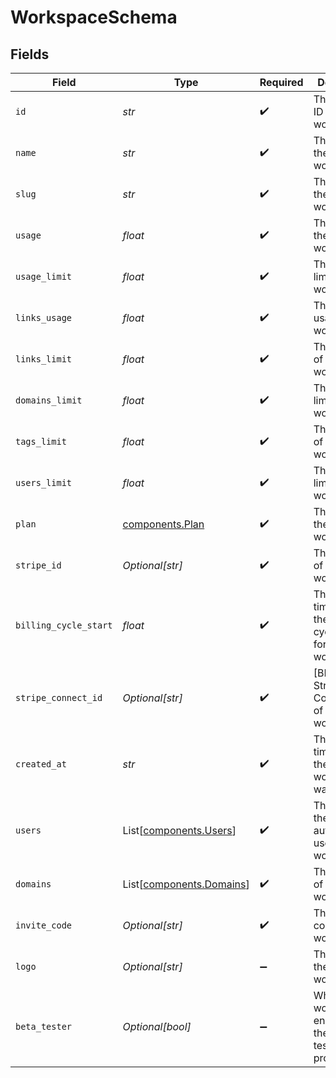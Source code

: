 # WorkspaceSchema


## Fields

| Field                                                              | Type                                                               | Required                                                           | Description                                                        |
| ------------------------------------------------------------------ | ------------------------------------------------------------------ | ------------------------------------------------------------------ | ------------------------------------------------------------------ |
| `id`                                                               | *str*                                                              | :heavy_check_mark:                                                 | The unique ID of the workspace.                                    |
| `name`                                                             | *str*                                                              | :heavy_check_mark:                                                 | The name of the workspace.                                         |
| `slug`                                                             | *str*                                                              | :heavy_check_mark:                                                 | The slug of the workspace.                                         |
| `usage`                                                            | *float*                                                            | :heavy_check_mark:                                                 | The usage of the workspace.                                        |
| `usage_limit`                                                      | *float*                                                            | :heavy_check_mark:                                                 | The usage limit of the workspace.                                  |
| `links_usage`                                                      | *float*                                                            | :heavy_check_mark:                                                 | The links usage of the workspace.                                  |
| `links_limit`                                                      | *float*                                                            | :heavy_check_mark:                                                 | The links limit of the workspace.                                  |
| `domains_limit`                                                    | *float*                                                            | :heavy_check_mark:                                                 | The domains limit of the workspace.                                |
| `tags_limit`                                                       | *float*                                                            | :heavy_check_mark:                                                 | The tags limit of the workspace.                                   |
| `users_limit`                                                      | *float*                                                            | :heavy_check_mark:                                                 | The users limit of the workspace.                                  |
| `plan`                                                             | [components.Plan](../../models/components/plan.md)                 | :heavy_check_mark:                                                 | The plan of the workspace.                                         |
| `stripe_id`                                                        | *Optional[str]*                                                    | :heavy_check_mark:                                                 | The Stripe ID of the workspace.                                    |
| `billing_cycle_start`                                              | *float*                                                            | :heavy_check_mark:                                                 | The date and time when the billing cycle starts for the workspace. |
| `stripe_connect_id`                                                | *Optional[str]*                                                    | :heavy_check_mark:                                                 | [BETA]: The Stripe Connect ID of the workspace.                    |
| `created_at`                                                       | *str*                                                              | :heavy_check_mark:                                                 | The date and time when the workspace was created.                  |
| `users`                                                            | List[[components.Users](../../models/components/users.md)]         | :heavy_check_mark:                                                 | The role of the authenticated user in the workspace.               |
| `domains`                                                          | List[[components.Domains](../../models/components/domains.md)]     | :heavy_check_mark:                                                 | The domains of the workspace.                                      |
| `invite_code`                                                      | *Optional[str]*                                                    | :heavy_check_mark:                                                 | The invite code of the workspace.                                  |
| `logo`                                                             | *Optional[str]*                                                    | :heavy_minus_sign:                                                 | The logo of the workspace.                                         |
| `beta_tester`                                                      | *Optional[bool]*                                                   | :heavy_minus_sign:                                                 | Whether the workspace is enrolled in the beta testing program.     |